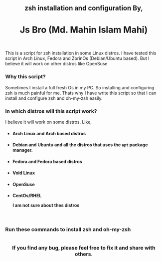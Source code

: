 <h2 align="center">zsh installation and configuration By,</h2>
<h1 align="center">Js Bro (Md. Mahin Islam Mahi)</h1>
</br>

<p>This is a script for zsh installation in some Linux distros. I have tested this script in Arch Linux, Fedora and ZorinOs (Debian/Ubuntu based). But I believe it will work on other distros like OpenSuse</p>

### Why this script?
<p>Sometimes I install a full fresh Os in my PC. So installing and configuring zsh is much painful for me. Thats why I have write this script so that I can install and configure zsh and oh-my-zsh easily.</p>

### In which distros will this script work?
<p>I believe it will work on some distros. Like,</p>

- #### Arch Linux and Arch based distros
- #### Debian and Ubuntu and all the distros that uses the `apt` package manager.
- #### Fedora and Fedora based distros
- #### Void Linux
- #### OpenSuse
- #### CentOs/RHEL <p>I am not sure about thes distros</p>
</br>

### Run these commands to install zsh and oh-my-zsh
```

```

<h3 align="center">If you find any bug, please feel free to fix it and share with others.</h3>